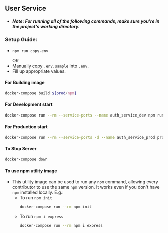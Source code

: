 ## User Service

- ##### Note: For running all of the following commands, make sure you're in the project's working directory.

### Setup Guide:

- ```bash
  npm run copy-env
  ```
  OR
- Manually copy `.env.sample` into `.env`.
- Fill up appropriate values.

#### For Building image

```bash
docker-compose build ${prod/npm}
```

#### For Development start

```bash
docker-compose run --rm --service-ports --name auth_service_dev npm run dev
```

#### For Production start

```bash
docker-compose run --rm --service-ports -d --name auth_service_prod prod
```

#### To Stop Server

```bash
docker-compose down
```

#### To use npm utility image

- This utility image can be used to run any `npm` command, allowing every contributor to use the same `npm` version. It works even if you don't have `npm` installed locally. E.g.:
  - To run `npm init`
    ```bash
    docker-compose run --rm npm init
    ```
  - To run `npm i express`
    ```bash
    docker-compose run --rm npm i express
    ```
##
